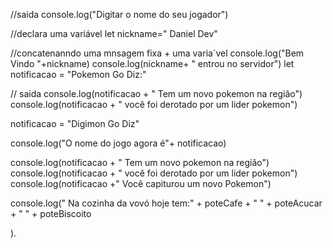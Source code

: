 //saida
console.log("Digitar o nome do seu jogador")

//declara uma variável
let nickname=" Daniel Dev"

//concatenanndo uma mnsagem fixa + uma varia´vel
console.log("Bem Vindo "+nickname)
console.log(nickname+ " entrou no servidor")
let notificacao = "Pokemon Go Diz:"


// saida
console.log(notificacao + " Tem um novo pokemon na região")
console.log(notificacao + " você foi derotado por um lider pokemon")

notificacao = "Digimon Go Diz"

console.log("O nome do jogo agora é"+ notificacao)

console.log(notificacao + " Tem um novo pokemon na região")
console.log(notificacao + " você foi derotado por um lider pokemon")
console.log(notificacao +" Você capiturou um novo Pokemon")

console.log(" Na cozinha da vovó hoje tem:" +
 poteCafe + " " +
 poteAcucar + " " +
 poteBiscoito
 
).